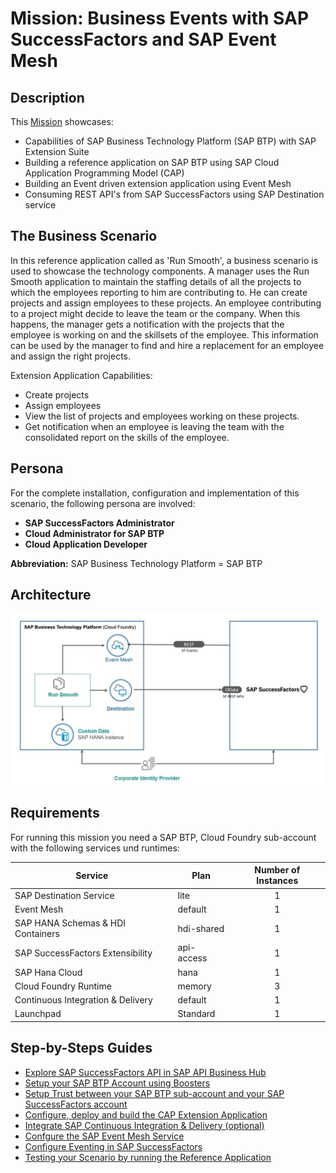 # Mission: Business Events with SAP SuccessFactors and SAP Event Mesh


## Description

This [Mission](https://discovery-center.cloud.sap/missiondetail/3368/3404) showcases:

* Capabilities of SAP Business Technology Platform (SAP BTP) with SAP Extension Suite
* Building a reference application on SAP BTP using SAP Cloud Application Programming Model (CAP)
* Building an Event driven extension application using Event Mesh
* Consuming REST API's from SAP SuccessFactors using SAP Destination service

## The Business Scenario

In this reference application called as 'Run Smooth', a business scenario is used to showcase the technology components. A manager uses the Run Smooth application to maintain the staffing details of all the projects to which the employees reporting to him are contributing to. He can create projects and assign employees to these projects. An employee contributing to a project might decide to leave the team or the company. When this happens, the manager gets a notification with the projects that the employee is working on and the skillsets of the employee. This information can be used by the manager to find and hire a replacement for an employee and assign the right projects.

Extension Application Capabilities:
* Create projects
* Assign employees
* View the list of projects and employees working on these projects.
* Get notification when an employee is leaving the team with the consolidated report on the skills of the employee.

## Persona

For the complete installation, configuration and implementation of this scenario, the following persona are involved:

* **SAP SuccessFactors Administrator**
* **Cloud Administrator for SAP BTP**
* **Cloud Application Developer**

**Abbreviation:** SAP Business Technology Platform = SAP BTP

## Architecture

![Solution Diagram](./images/SolutionDiagram.png) 

## Requirements
For running this mission you need a SAP BTP, Cloud Foundry sub-account with the following services und runtimes:

| Service                           | Plan       | Number of Instances |
|-----------------------------------|------------|:-------------------:|
| SAP Destination Service           | lite       |          1          |
| Event Mesh          | default    |          1          |
| SAP HANA Schemas & HDI Containers | hdi-shared |          1          |
| SAP SuccessFactors Extensibility  | api-access |          1          |
| SAP Hana Cloud                    | hana |          1          |
| Cloud Foundry Runtime   | memory         |          3          |
| Continuous Integration & Delivery	    |  default	 |	    1	       |
|Launchpad     |  Standard	 |	    1       |


## Step-by-Steps Guides

* [Explore SAP SuccessFactors API in SAP API Business Hub](./api-hub/README.md) 
* [Setup your SAP BTP Account using Boosters](./scp-setup/README.md) 
* [Setup Trust between your SAP BTP sub-account and your SAP SuccessFactors account](./trust-setup/README.md)
* [Configure, deploy and build the CAP Extension Application](./extension-app/README.md)
* [Integrate SAP Continuous Integration & Delivery (optional)](./cicd/README.md) 
* [Confgure the SAP Event Mesh Service](./ems-config/README.md) 
* [Configure Eventing in SAP SuccessFactors](./sf-configuration/README.md)
* [Testing your Scenario by running the Reference Application](./run-demo/README.md)




